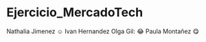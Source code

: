 # Ejercicio_MercadoTech
Nathalia Jimenez :relaxed:
Ivan Hernandez
Olga Gil: :joy:
Paula Montañez :yum:
